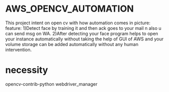 # AWS_OPENCV_AUTOMATION

This project intent on open cv with how automation comes in picture:
feature: 
1)Detect face by training it and then ack goes to your mail n also u can send msg on WA.
2)After detecting your face program helps to open your instance automatically without taking the help of GUI of AWS and your volume storage can be added automatically without any human intervention.

# necessity
opencv-contrib-python
webdriver_manager
